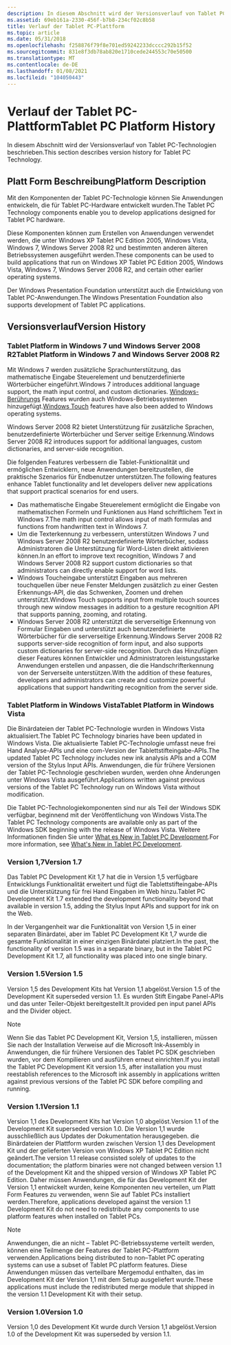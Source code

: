 ```yaml
---
description: In diesem Abschnitt wird der Versionsverlauf von Tablet PC-Technologien beschrieben.
ms.assetid: 69eb161a-2330-456f-b7b8-234cf02c8b58
title: Verlauf der Tablet PC-Plattform
ms.topic: article
ms.date: 05/31/2018
ms.openlocfilehash: f258876f79f8e701ed59242233dcccc292b15f52
ms.sourcegitcommit: 831e8f3db78ab820e1710cede244553c70e50500
ms.translationtype: MT
ms.contentlocale: de-DE
ms.lasthandoff: 01/08/2021
ms.locfileid: "104050443"
---
```

# <a name="tablet-pc-platform-history"></a><span data-ttu-id="04c41-103">Verlauf der Tablet PC-Plattform</span><span class="sxs-lookup"><span data-stu-id="04c41-103">Tablet PC Platform History</span></span>

<span data-ttu-id="04c41-104">In diesem Abschnitt wird der Versionsverlauf von Tablet PC-Technologien beschrieben.</span><span class="sxs-lookup"><span data-stu-id="04c41-104">This section describes version history for Tablet PC Technology.</span></span>

## <a name="platform-description"></a><span data-ttu-id="04c41-105">Platt Form Beschreibung</span><span class="sxs-lookup"><span data-stu-id="04c41-105">Platform Description</span></span>

<span data-ttu-id="04c41-106">Mit den Komponenten der Tablet PC-Technologie können Sie Anwendungen entwickeln, die für Tablet PC-Hardware entwickelt wurden.</span><span class="sxs-lookup"><span data-stu-id="04c41-106">The Tablet PC Technology components enable you to develop applications designed for Tablet PC hardware.</span></span>

<span data-ttu-id="04c41-107">Diese Komponenten können zum Erstellen von Anwendungen verwendet werden, die unter Windows XP Tablet PC Edition 2005, Windows Vista, Windows 7, Windows Server 2008 R2 und bestimmten anderen älteren Betriebssystemen ausgeführt werden.</span><span class="sxs-lookup"><span data-stu-id="04c41-107">These components can be used to build applications that run on Windows XP Tablet PC Edition 2005, Windows Vista, Windows 7, Windows Server 2008 R2, and certain other earlier operating systems.</span></span>

<span data-ttu-id="04c41-108">Der Windows Presentation Foundation unterstützt auch die Entwicklung von Tablet PC-Anwendungen.</span><span class="sxs-lookup"><span data-stu-id="04c41-108">The Windows Presentation Foundation also supports development of Tablet PC applications.</span></span>

## <a name="version-history"></a><span data-ttu-id="04c41-109">Versionsverlauf</span><span class="sxs-lookup"><span data-stu-id="04c41-109">Version History</span></span>

### <a name="tablet-platform-in-windows-7-and-windows-server-2008-r2"></a><span data-ttu-id="04c41-110">Tablet Platform in Windows 7 und Windows Server 2008 R2</span><span class="sxs-lookup"><span data-stu-id="04c41-110">Tablet Platform in Windows 7 and Windows Server 2008 R2</span></span>

<span data-ttu-id="04c41-111">Mit Windows 7 werden zusätzliche Sprachunterstützung, das mathematische Eingabe Steuerelement und benutzerdefinierte Wörterbücher eingeführt.</span><span class="sxs-lookup"><span data-stu-id="04c41-111">Windows 7 introduces additional language support, the math input control, and custom dictionaries.</span></span> <span data-ttu-id="04c41-112">[Windows-Berührungs](../wintouch/windows-touch-portal.md) Features wurden auch Windows-Betriebssystemen hinzugefügt.</span><span class="sxs-lookup"><span data-stu-id="04c41-112">[Windows Touch](../wintouch/windows-touch-portal.md) features have also been added to Windows operating systems.</span></span>

<span data-ttu-id="04c41-113">Windows Server 2008 R2 bietet Unterstützung für zusätzliche Sprachen, benutzerdefinierte Wörterbücher und Server seitige Erkennung.</span><span class="sxs-lookup"><span data-stu-id="04c41-113">Windows Server 2008 R2 introduces support for additional languages, custom dictionaries, and server-side recognition.</span></span>

<span data-ttu-id="04c41-114">Die folgenden Features verbessern die Tablet-Funktionalität und ermöglichen Entwicklern, neue Anwendungen bereitzustellen, die praktische Szenarios für Endbenutzer unterstützen.</span><span class="sxs-lookup"><span data-stu-id="04c41-114">The following features enhance Tablet functionality and let developers deliver new applications that support practical scenarios for end users.</span></span>

-   <span data-ttu-id="04c41-115">Das mathematische Eingabe Steuerelement ermöglicht die Eingabe von mathematischen Formeln und Funktionen aus Hand schriftlichem Text in Windows 7.</span><span class="sxs-lookup"><span data-stu-id="04c41-115">The math input control allows input of math formulas and functions from handwritten text in Windows 7.</span></span>
-   <span data-ttu-id="04c41-116">Um die Texterkennung zu verbessern, unterstützen Windows 7 und Windows Server 2008 R2 benutzerdefinierte Wörterbücher, sodass Administratoren die Unterstützung für Word-Listen direkt aktivieren können.</span><span class="sxs-lookup"><span data-stu-id="04c41-116">In an effort to improve text recognition, Windows 7 and Windows Server 2008 R2 support custom dictionaries so that administrators can directly enable support for word lists.</span></span>
-   <span data-ttu-id="04c41-117">Windows Toucheingabe unterstützt Eingaben aus mehreren touchquellen über neue Fenster Meldungen zusätzlich zu einer Gesten Erkennungs-API, die das Schwenken, Zoomen und drehen unterstützt.</span><span class="sxs-lookup"><span data-stu-id="04c41-117">Windows Touch supports input from multiple touch sources through new window messages in addition to a gesture recognition API that supports panning, zooming, and rotating.</span></span>
-   <span data-ttu-id="04c41-118">Windows Server 2008 R2 unterstützt die serverseitige Erkennung von Formular Eingaben und unterstützt auch benutzerdefinierte Wörterbücher für die serverseitige Erkennung.</span><span class="sxs-lookup"><span data-stu-id="04c41-118">Windows Server 2008 R2 supports server-side recognition of form input, and also supports custom dictionaries for server-side recognition.</span></span> <span data-ttu-id="04c41-119">Durch das Hinzufügen dieser Features können Entwickler und Administratoren leistungsstarke Anwendungen erstellen und anpassen, die die Handschrifterkennung von der Serverseite unterstützen.</span><span class="sxs-lookup"><span data-stu-id="04c41-119">With the addition of these features, developers and administrators can create and customize powerful applications that support handwriting recognition from the server side.</span></span>

### <a name="tablet-platform-in-windows-vista"></a><span data-ttu-id="04c41-120">Tablet Platform in Windows Vista</span><span class="sxs-lookup"><span data-stu-id="04c41-120">Tablet Platform in Windows Vista</span></span>

<span data-ttu-id="04c41-121">Die Binärdateien der Tablet PC-Technologie wurden in Windows Vista aktualisiert.</span><span class="sxs-lookup"><span data-stu-id="04c41-121">The Tablet PC Technology binaries have been updated in Windows Vista.</span></span> <span data-ttu-id="04c41-122">Die aktualisierte Tablet PC-Technologie umfasst neue frei Hand Analyse-APIs und eine com-Version der Tablettstifteingabe-APIs.</span><span class="sxs-lookup"><span data-stu-id="04c41-122">The updated Tablet PC Technology includes new ink analysis APIs and a COM version of the Stylus Input APIs.</span></span> <span data-ttu-id="04c41-123">Anwendungen, die für frühere Versionen der Tablet PC-Technologie geschrieben wurden, werden ohne Änderungen unter Windows Vista ausgeführt.</span><span class="sxs-lookup"><span data-stu-id="04c41-123">Applications written against previous versions of the Tablet PC Technology run on Windows Vista without modification.</span></span>

<span data-ttu-id="04c41-124">Die Tablet PC-Technologiekomponenten sind nur als Teil der Windows SDK verfügbar, beginnend mit der Veröffentlichung von Windows Vista.</span><span class="sxs-lookup"><span data-stu-id="04c41-124">The Tablet PC Technology components are available only as part of the Windows SDK beginning with the release of Windows Vista.</span></span> <span data-ttu-id="04c41-125">Weitere Informationen finden Sie unter [What es New in Tablet PC Development](what-s-new-in-tablet-pc-development.md).</span><span class="sxs-lookup"><span data-stu-id="04c41-125">For more information, see [What's New in Tablet PC Development](what-s-new-in-tablet-pc-development.md).</span></span>

### <a name="version-17"></a><span data-ttu-id="04c41-126">Version 1,7</span><span class="sxs-lookup"><span data-stu-id="04c41-126">Version 1.7</span></span>

<span data-ttu-id="04c41-127">Das Tablet PC Development Kit 1,7 hat die in Version 1,5 verfügbare Entwicklungs Funktionalität erweitert und fügt die Tablettstifteingabe-APIs und die Unterstützung für frei Hand Eingaben im Web hinzu.</span><span class="sxs-lookup"><span data-stu-id="04c41-127">Tablet PC Development Kit 1.7 extended the development functionality beyond that available in version 1.5, adding the Stylus Input APIs and support for ink on the Web.</span></span>

<span data-ttu-id="04c41-128">In der Vergangenheit war die Funktionalität von Version 1,5 in einer separaten Binärdatei, aber im Tablet PC Development Kit 1,7 wurde die gesamte Funktionalität in einer einzigen Binärdatei platziert.</span><span class="sxs-lookup"><span data-stu-id="04c41-128">In the past, the functionality of version 1.5 was in a separate binary, but in the Tablet PC Development Kit 1.7, all functionality was placed into one single binary.</span></span>

### <a name="version-15"></a><span data-ttu-id="04c41-129">Version 1.5</span><span class="sxs-lookup"><span data-stu-id="04c41-129">Version 1.5</span></span>

<span data-ttu-id="04c41-130">Version 1,5 des Development Kits hat Version 1,1 abgelöst.</span><span class="sxs-lookup"><span data-stu-id="04c41-130">Version 1.5 of the Development Kit superseded version 1.1.</span></span> <span data-ttu-id="04c41-131">Es wurden Stift Eingabe Panel-APIs und das unter Teiler-Objekt bereitgestellt.</span><span class="sxs-lookup"><span data-stu-id="04c41-131">It provided pen input panel APIs and the Divider object.</span></span>

> [!Note]  
> <span data-ttu-id="04c41-132">Wenn Sie das Tablet PC Development Kit, Version 1,5, installieren, müssen Sie nach der Installation Verweise auf die Microsoft Ink-Assembly in Anwendungen, die für frühere Versionen des Tablet PC SDK geschrieben wurden, vor dem Kompilieren und ausführen erneut einrichten.</span><span class="sxs-lookup"><span data-stu-id="04c41-132">If you install the Tablet PC Development Kit version 1.5, after installation you must reestablish references to the Microsoft ink assembly in applications written against previous versions of the Tablet PC SDK before compiling and running.</span></span>

 

### <a name="version-11"></a><span data-ttu-id="04c41-133">Version 1.1</span><span class="sxs-lookup"><span data-stu-id="04c41-133">Version 1.1</span></span>

<span data-ttu-id="04c41-134">Version 1,1 des Development Kits hat Version 1,0 abgelöst.</span><span class="sxs-lookup"><span data-stu-id="04c41-134">Version 1.1 of the Development Kit superseded version 1.0.</span></span> <span data-ttu-id="04c41-135">Die Version 1,1 wurde ausschließlich aus Updates der Dokumentation herausgegeben. die Binärdateien der Plattform wurden zwischen Version 1,1 des Development Kit und der gelieferten Version von Windows XP Tablet PC Edition nicht geändert.</span><span class="sxs-lookup"><span data-stu-id="04c41-135">The version 1.1 release consisted solely of updates to the documentation; the platform binaries were not changed between version 1.1 of the Development Kit and the shipped version of Windows XP Tablet PC Edition.</span></span> <span data-ttu-id="04c41-136">Daher müssen Anwendungen, die für das Development Kit der Version 1,1 entwickelt wurden, keine Komponenten neu verteilen, um Platt Form Features zu verwenden, wenn Sie auf Tablet PCs installiert werden.</span><span class="sxs-lookup"><span data-stu-id="04c41-136">Therefore, applications developed against the version 1.1 Development Kit do not need to redistribute any components to use platform features when installed on Tablet PCs.</span></span>

> [!Note]  
> <span data-ttu-id="04c41-137">Anwendungen, die an nicht – Tablet PC-Betriebssysteme verteilt werden, können eine Teilmenge der Features der Tablet PC-Plattform verwenden.</span><span class="sxs-lookup"><span data-stu-id="04c41-137">Applications being distributed to non–Tablet PC operating systems can use a subset of Tablet PC platform features.</span></span> <span data-ttu-id="04c41-138">Diese Anwendungen müssen das verteilbare Mergemodul enthalten, das im Development Kit der Version 1,1 mit dem Setup ausgeliefert wurde.</span><span class="sxs-lookup"><span data-stu-id="04c41-138">These applications must include the redistributed merge module that shipped in the version 1.1 Development Kit with their setup.</span></span>

 

### <a name="version-10"></a><span data-ttu-id="04c41-139">Version 1.0</span><span class="sxs-lookup"><span data-stu-id="04c41-139">Version 1.0</span></span>

<span data-ttu-id="04c41-140">Version 1,0 des Development Kit wurde durch Version 1,1 abgelöst.</span><span class="sxs-lookup"><span data-stu-id="04c41-140">Version 1.0 of the Development Kit was superseded by version 1.1.</span></span>

 

 
